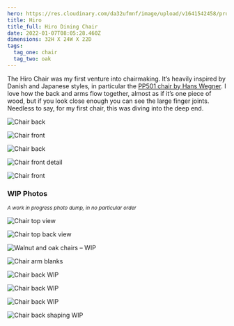 ```yaml
---
hero: https://res.cloudinary.com/da32ufmnf/image/upload/v1641542458/proportional.design-v2/hero/romwzjkkfdv01jxnz7cy.jpg
title: Hiro
title_full: Hiro Dining Chair
date: 2022-01-07T08:05:28.460Z
dimensions: 32H X 24W X 22D
tags:
  tag_one: chair
  tag_two: oak
---
```


The Hiro Chair was my first venture into chairmaking. It’s heavily inspired by Danish and Japanese styles, in particular the [PP501 chair by Hans Wegner](https://www.pamono.com/stories/the-one-only). I love how the back and arms flow together, almost as if it’s one piece of wood, but if you look close enough you can see the large finger joints. Needless to say, for my first chair, this was diving into the deep end.

![Chair back](https://res.cloudinary.com/da32ufmnf/image/upload/v1641542467/proportional.design-v2/hero/dssiewexfos0agl3egua.jpg)

![Chair front](https://res.cloudinary.com/da32ufmnf/image/upload/v1641542153/proportional.design-v2/hero/xhgahez9bhlvr3haufen.jpg)

![Chair back](https://res.cloudinary.com/da32ufmnf/image/upload/v1641542482/proportional.design-v2/hero/nwt0ubtafavm3titcocr.jpg)

![Chair front detail](https://res.cloudinary.com/da32ufmnf/image/upload/v1642182339/proportional.design-v2/hero/nwskk3oxmmeymmafoga0.jpg)

![Chair front](https://res.cloudinary.com/da32ufmnf/image/upload/v1641542461/proportional.design-v2/hero/zy5ve2nxgcfamoycvy96.jpg)

### WIP Photos

<small>

_A work in progress photo dump, in no particular order_

</small>

![Chair top view](https://res.cloudinary.com/da32ufmnf/image/upload/v1643833202/proportional.design-v2/hero/wip/iinvrvn3sjhqczfhvcz0.jpg)

![Chair top back view](https://res.cloudinary.com/da32ufmnf/image/upload/v1643833499/proportional.design-v2/hero/wip/iblkljezc0rlr142kbvf.jpg)

![Walnut and oak chairs – WIP](https://res.cloudinary.com/da32ufmnf/image/upload/v1643833610/proportional.design-v2/hero/wip/c9ingvz8uss3lnvrvsyd.jpg)

![Chair arm blanks](https://res.cloudinary.com/da32ufmnf/image/upload/v1643834278/proportional.design-v2/hero/wip/lloypix9ni72fv7kb6qg.jpg)

![Chair back WIP](https://res.cloudinary.com/da32ufmnf/image/upload/v1643834278/proportional.design-v2/hero/wip/ig2nipvvzo43qhphh6h8.jpg)

![Chair back WIP](https://res.cloudinary.com/da32ufmnf/image/upload/v1643834277/proportional.design-v2/hero/wip/ns7pcmfjqb0moncwp2rk.jpg)

![Chair back WIP](https://res.cloudinary.com/da32ufmnf/image/upload/v1643834279/proportional.design-v2/hero/wip/taqezuhejpoykuidwnut.jpg)

![Chair back shaping WIP](https://res.cloudinary.com/da32ufmnf/image/upload/v1643834278/proportional.design-v2/hero/wip/tksqt4har8jctl9jdzn2.jpg)
